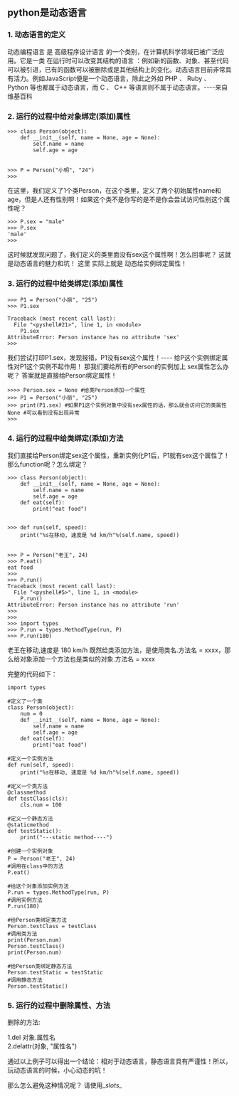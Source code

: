 ## python是动态语言

### 1. 动态语言的定义

动态编程语言 是 高级程序设计语言 的一个类别，在计算机科学领域已被广泛应用。它是一类 在运行时可以改变其结构的语言 ：例如新的函数、对象、甚至代码可以被引进，已有的函数可以被删除或是其他结构上的变化。动态语言目前非常具有活力。例如JavaScript便是一个动态语言，除此之外如 PHP 、 Ruby 、 Python 等也都属于动态语言，而 C 、 C++ 等语言则不属于动态语言。----来自 维基百科

### 2. 运行的过程中给对象绑定(添加)属性

    >>> class Person(object):
        def __init__(self, name = None, age = None):
            self.name = name
            self.age = age


    >>> P = Person("小明", "24")
    >>>  

在这里，我们定义了1个类Person，在这个类里，定义了两个初始属性name和age，但是人还有性别啊！如果这个类不是你写的是不是你会尝试访问性别这个属性呢？

    >>> P.sex = "male"
    >>> P.sex
    'male'
    >>>  

这时候就发现问题了，我们定义的类里面没有sex这个属性啊！怎么回事呢？ 这就是动态语言的魅力和坑！ 这里 实际上就是 动态给实例绑定属性！

### 3. 运行的过程中给类绑定(添加)属性

    >>> P1 = Person("小丽", "25")
    >>> P1.sex

    Traceback (most recent call last):
      File "<pyshell#21>", line 1, in <module>
        P1.sex
    AttributeError: Person instance has no attribute 'sex'
    >>>  

我们尝试打印P1.sex，发现报错，P1没有sex这个属性！---- 给P这个实例绑定属性对P1这个实例不起作用！ 那我们要给所有的Person的实例加上 sex属性怎么办呢？ 答案就是直接给Person绑定属性！

    >>>> Person.sex = None #给类Person添加一个属性
    >>> P1 = Person("小丽", "25")
    >>> print(P1.sex) #如果P1这个实例对象中没有sex属性的话，那么就会访问它的类属性
    None #可以看到没有出现异常
    >>>
### 4. 运行的过程中给类绑定(添加)方法

我们直接给Person绑定sex这个属性，重新实例化P1后，P1就有sex这个属性了！ 那么function呢？怎么绑定？

    >>> class Person(object):
        def __init__(self, name = None, age = None):
            self.name = name
            self.age = age
        def eat(self):
            print("eat food")


    >>> def run(self, speed):
        print("%s在移动, 速度是 %d km/h"%(self.name, speed))


    >>> P = Person("老王", 24)
    >>> P.eat()
    eat food
    >>>
    >>> P.run()
    Traceback (most recent call last):
      File "<pyshell#5>", line 1, in <module>
        P.run()
    AttributeError: Person instance has no attribute 'run'
    >>>
    >>>
    >>> import types
    >>> P.run = types.MethodType(run, P)
    >>> P.run(180)  

老王在移动,速度是 180 km/h
既然给类添加方法，是使用类名.方法名 = xxxx，那么给对象添加一个方法也是类似的对象.方法名 = xxxx

完整的代码如下：



    import types

    #定义了一个类
    class Person(object):
        num = 0
        def __init__(self, name = None, age = None):
            self.name = name
            self.age = age
        def eat(self):
            print("eat food")

    #定义一个实例方法
    def run(self, speed):
        print("%s在移动, 速度是 %d km/h"%(self.name, speed))

    #定义一个类方法
    @classmethod
    def testClass(cls):
        cls.num = 100

    #定义一个静态方法
    @staticmethod
    def testStatic():
        print("---static method----")

    #创建一个实例对象
    P = Person("老王", 24)
    #调用在class中的方法
    P.eat()

    #给这个对象添加实例方法
    P.run = types.MethodType(run, P)
    #调用实例方法
    P.run(180)

    #给Person类绑定类方法
    Person.testClass = testClass
    #调用类方法
    print(Person.num)
    Person.testClass()
    print(Person.num)

    #给Person类绑定静态方法
    Person.testStatic = testStatic
    #调用静态方法
    Person.testStatic()
### 5. 运行的过程中删除属性、方法

删除的方法:

1.del 对象.属性名  
2.delattr(对象, "属性名")  

通过以上例子可以得出一个结论：相对于动态语言，静态语言具有严谨性！所以，玩动态语言的时候，小心动态的坑！

那么怎么避免这种情况呢？ 请使用\__slots\__
